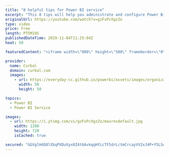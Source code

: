 ```yaml
---
title: "8 helpful tips for Power BI service"
excerpt: "This 8 tips will help you administrate and configure Power Bi service like a Pro. If you are not an admin, make sure you check it as some of the features are useful to you if they are configured :)  Here you can download all the pbix files: https://curbal.com/donwload-center  SUBSCRIBE to learn more"
originalUrl: https://youtube.com/watch?v=gzFxPcXgzZo
type: video
price: Free
length: PT5M19S
publishedDateTime: 2019-11-04T11:25:04Z
heat: 50

featuredContent: "<iframe width=\"800\" height=\"500\" frameborder=\"0\" src=\"https://www.youtube.com/embed/gzFxPcXgzZo\" allow=\"accelerometer; autoplay; encrypted-media; gyroscope; picture-in-picture\" allowfullscreen></iframe>"

provider:
  name: Curbal
  domain: curbal.com
  images:
    - url: https://everyday-cc.github.io/powerbi/assets/images/organizations/curbal.com-50x50.jpg
      width: 50
      height: 50

topics:
  - Power BI
  - Power BI Service

images:
  - url: https://i.ytimg.com/vi/gzFxPcXgzZo/maxresdefault.jpg
    width: 1280
    height: 720
    isCached: true

secured: "GGVglHdO8lXbqPXDuXyx8Z4t6AvkqqHYLcTF5drLctmCrcayVV2xJ4P+Y5LSdKNPmf98JOs3qMusc8g52BmazkD7SxureuApWpzoFm7+QhIc3R5YLlQ3d+9WPqvn9RPzJ4CaYa7iUG/iiQTnpsQs1FPKOaJ9eV2wrYiIs/lxjpNZOxtg8y3jaiSDPPRRkXL657wG3DdMeC5cb6wFfcl8x93WRaAPH3LHleq826w3LBlc7UEjCguF4A6ckUld2jvAdqzw2Ld+xP6WKNcTBNIeOQWLwQsugm2TqKAdu9xYfgysT/bXM5alxNkwB0Qds61OA+wk/3BLfzXSALmsXfb8Wl5gnAgrx1vXDv08B49d4woJ/3TnOZdA66v7453bZ3ZIJ1eJ9UPy6anjVgV+kzjQ52EI0IWzV2R07AB8ocfsRZw=;2C2Cc0uGlVm55gB5gnRfbA=="
---
```


